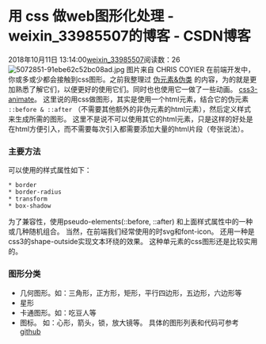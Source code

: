 # 用 css 做web图形化处理 - weixin_33985507的博客 - CSDN博客
2018年10月11日 13:14:00[weixin_33985507](https://me.csdn.net/weixin_33985507)阅读数：26
![5072851-91ebe62c52bc08ad.jpg](https://upload-images.jianshu.io/upload_images/5072851-91ebe62c52bc08ad.jpg)
图片来自 CHRIS COYIER 
在前端开发中，你或多或少都会接触到css图形。之前我整理过 [伪元素&伪类](https://github.com/lvzhenbang/pseudo) 的内容，为的就是更加熟悉了解它们，以便更好的使用它们。同时也也使用它一做了一些动画。 [css3-animate](https://github.com/lvzhenbang/css3-animate)。
这里说的用css做图形，其实是使用一个html元素，结合它的伪元素 `::before & ::after` （不需要其他额外的非伪元素的html元素），然后定义样式来生成所需的图形。
这里不是说不可以使用其它的html元素，只是这样的好处是在html方便引入，而不需要每次引入都需要添加大量的html片段（夸张说法）。
### 主要方法
可以使用的样式属性如下：
```
* border
* border-radius
* transform
* box-shadow
```
为了兼容性，使用pseudo-elements(::before, ::after) 和上面样式属性中的一种或几种随机组合。
当然，在前端我们经常使用的时svg和font-icon。
还用一种是css3的shape-outside实现文本环绕的效果。
这种单元素的css图形还是比较实用的。
### 图形分类
- 几何图形。如：三角形，正方形，矩形，平行四边形，五边形，六边形等
- 星形
- 卡通图形。如：吃豆人等
- 图标。 如：心形，箭头，锁，放大镜等。
具体的图形列表和代码可参考[github](https://github.com/lvzhenbang/pseudo/blob/master/shape.md)
